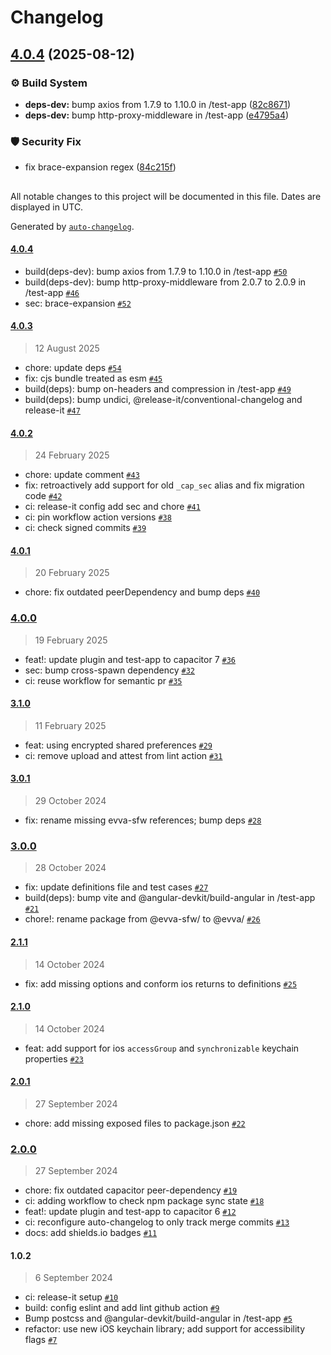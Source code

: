 # Changelog

## [4.0.4](https://github.com/evva-sfw/capacitor-secure-storage-plugin/compare/4.0.3...4.0.4) (2025-08-12)

### ⚙️ Build System

* **deps-dev:** bump axios from 1.7.9 to 1.10.0 in /test-app ([82c8671](https://github.com/evva-sfw/capacitor-secure-storage-plugin/commit/82c867180b4e0c164e27b5ddc615f6633445e3dc))
* **deps-dev:** bump http-proxy-middleware in /test-app ([e4795a4](https://github.com/evva-sfw/capacitor-secure-storage-plugin/commit/e4795a48d235164aa471ffda7fe81b4fe43dde39))

### 🛡️ Security Fix

* fix brace-expansion regex ([84c215f](https://github.com/evva-sfw/capacitor-secure-storage-plugin/commit/84c215f0cad1d2e39555674c9d8530ed9af84e2e))

##

All notable changes to this project will be documented in this file. Dates are displayed in UTC.

Generated by [`auto-changelog`](https://github.com/CookPete/auto-changelog).

#### [4.0.4](https://github.com/evva-sfw/capacitor-secure-storage-plugin/compare/4.0.3...4.0.4)

- build(deps-dev): bump axios from 1.7.9 to 1.10.0 in /test-app [`#50`](https://github.com/evva-sfw/capacitor-secure-storage-plugin/pull/50)
- build(deps-dev): bump http-proxy-middleware from 2.0.7 to 2.0.9 in /test-app [`#46`](https://github.com/evva-sfw/capacitor-secure-storage-plugin/pull/46)
- sec: brace-expansion  [`#52`](https://github.com/evva-sfw/capacitor-secure-storage-plugin/pull/52)

#### [4.0.3](https://github.com/evva-sfw/capacitor-secure-storage-plugin/compare/4.0.2...4.0.3)

> 12 August 2025

- chore: update deps [`#54`](https://github.com/evva-sfw/capacitor-secure-storage-plugin/pull/54)
- fix: cjs bundle treated as esm [`#45`](https://github.com/evva-sfw/capacitor-secure-storage-plugin/pull/45)
- build(deps): bump on-headers and compression in /test-app [`#49`](https://github.com/evva-sfw/capacitor-secure-storage-plugin/pull/49)
- build(deps): bump undici, @release-it/conventional-changelog and release-it [`#47`](https://github.com/evva-sfw/capacitor-secure-storage-plugin/pull/47)

#### [4.0.2](https://github.com/evva-sfw/capacitor-secure-storage-plugin/compare/4.0.1...4.0.2)

> 24 February 2025

- chore: update comment [`#43`](https://github.com/evva-sfw/capacitor-secure-storage-plugin/pull/43)
- fix: retroactively add support for old `_cap_sec` alias and fix migration code [`#42`](https://github.com/evva-sfw/capacitor-secure-storage-plugin/pull/42)
- ci: release-it config add sec and chore [`#41`](https://github.com/evva-sfw/capacitor-secure-storage-plugin/pull/41)
- ci: pin workflow action versions [`#38`](https://github.com/evva-sfw/capacitor-secure-storage-plugin/pull/38)
- ci: check signed commits [`#39`](https://github.com/evva-sfw/capacitor-secure-storage-plugin/pull/39)

#### [4.0.1](https://github.com/evva-sfw/capacitor-secure-storage-plugin/compare/4.0.0...4.0.1)

> 20 February 2025

- chore: fix outdated peerDependency and bump deps [`#40`](https://github.com/evva-sfw/capacitor-secure-storage-plugin/pull/40)

### [4.0.0](https://github.com/evva-sfw/capacitor-secure-storage-plugin/compare/3.1.0...4.0.0)

> 19 February 2025

- feat!: update plugin and test-app to capacitor 7 [`#36`](https://github.com/evva-sfw/capacitor-secure-storage-plugin/pull/36)
- sec: bump cross-spawn dependency [`#32`](https://github.com/evva-sfw/capacitor-secure-storage-plugin/pull/32)
- ci: reuse workflow for semantic pr [`#35`](https://github.com/evva-sfw/capacitor-secure-storage-plugin/pull/35)

#### [3.1.0](https://github.com/evva-sfw/capacitor-secure-storage-plugin/compare/3.0.1...3.1.0)

> 11 February 2025

- feat: using encrypted shared preferences [`#29`](https://github.com/evva-sfw/capacitor-secure-storage-plugin/pull/29)
- ci: remove upload and attest from lint action [`#31`](https://github.com/evva-sfw/capacitor-secure-storage-plugin/pull/31)

#### [3.0.1](https://github.com/evva-sfw/capacitor-secure-storage-plugin/compare/3.0.0...3.0.1)

> 29 October 2024

- fix: rename missing evva-sfw references; bump deps [`#28`](https://github.com/evva-sfw/capacitor-secure-storage-plugin/pull/28)

### [3.0.0](https://github.com/evva-sfw/capacitor-secure-storage-plugin/compare/2.1.1...3.0.0)

> 28 October 2024

- fix: update definitions file and test cases [`#27`](https://github.com/evva-sfw/capacitor-secure-storage-plugin/pull/27)
- build(deps): bump vite and @angular-devkit/build-angular in /test-app [`#21`](https://github.com/evva-sfw/capacitor-secure-storage-plugin/pull/21)
- chore!: rename package from @evva-sfw/ to @evva/ [`#26`](https://github.com/evva-sfw/capacitor-secure-storage-plugin/pull/26)

#### [2.1.1](https://github.com/evva-sfw/capacitor-secure-storage-plugin/compare/2.1.0...2.1.1)

> 14 October 2024

- fix: add missing options and conform ios returns to definitions [`#25`](https://github.com/evva-sfw/capacitor-secure-storage-plugin/pull/25)

#### [2.1.0](https://github.com/evva-sfw/capacitor-secure-storage-plugin/compare/2.0.1...2.1.0)

> 14 October 2024

- feat: add support for ios `accessGroup` and `synchronizable` keychain properties [`#23`](https://github.com/evva-sfw/capacitor-secure-storage-plugin/pull/23)

#### [2.0.1](https://github.com/evva-sfw/capacitor-secure-storage-plugin/compare/2.0.0...2.0.1)

> 27 September 2024

- chore: add missing exposed files to package.json [`#22`](https://github.com/evva-sfw/capacitor-secure-storage-plugin/pull/22)

### [2.0.0](https://github.com/evva-sfw/capacitor-secure-storage-plugin/compare/1.0.2...2.0.0)

> 27 September 2024

- chore: fix outdated capacitor peer-dependency [`#19`](https://github.com/evva-sfw/capacitor-secure-storage-plugin/pull/19)
- ci: adding workflow to check npm package sync state [`#18`](https://github.com/evva-sfw/capacitor-secure-storage-plugin/pull/18)
- feat!: update plugin and test-app to capacitor 6 [`#12`](https://github.com/evva-sfw/capacitor-secure-storage-plugin/pull/12)
- ci: reconfigure auto-changelog to only track merge commits [`#13`](https://github.com/evva-sfw/capacitor-secure-storage-plugin/pull/13)
- docs: add shields.io badges [`#11`](https://github.com/evva-sfw/capacitor-secure-storage-plugin/pull/11)

#### 1.0.2

> 6 September 2024

- ci: release-it setup [`#10`](https://github.com/evva-sfw/capacitor-secure-storage-plugin/pull/10)
- build: config eslint and add lint github action [`#9`](https://github.com/evva-sfw/capacitor-secure-storage-plugin/pull/9)
- Bump postcss and @angular-devkit/build-angular in /test-app [`#5`](https://github.com/evva-sfw/capacitor-secure-storage-plugin/pull/5)
- refactor: use new iOS keychain library; add support for accessibility flags [`#7`](https://github.com/evva-sfw/capacitor-secure-storage-plugin/pull/7)

